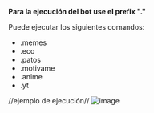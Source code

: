 **Para la ejecución del bot use el prefix "."**


Puede ejecutar los siguientes comandos:
- .memes
- .eco
- .patos
- .motivame
- .anime
- .yt

//ejemplo de ejecución//
![image](https://github.com/user-attachments/assets/dab5fbf5-54bc-4808-8829-4d4b2f88844c)

